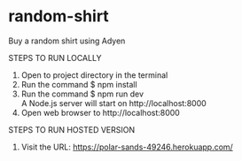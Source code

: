 # random-shirt
Buy a random shirt using Adyen

STEPS TO RUN LOCALLY
1. Open to project directory in the terminal
2. Run the command $ npm install
3. Run the command $ npm run dev <br>
  A Node.js server will start on http://localhost:8000
4. Open web browser to http://localhost:8000

STEPS TO RUN HOSTED VERSION
1. Visit the URL: https://polar-sands-49246.herokuapp.com/
